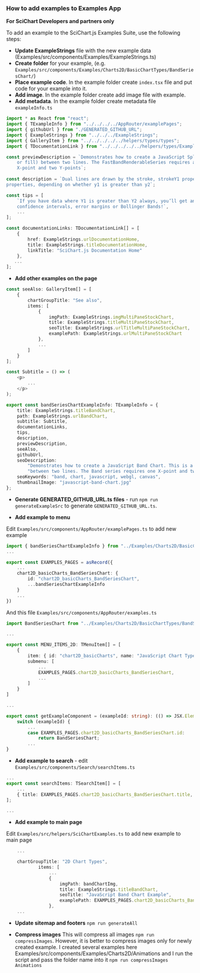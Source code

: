 ### How to add examples to Examples App

**For SciChart Developers and partners only**

To add an example to the SciChart.js Examples Suite, use the following steps:

* **Update ExampleStrings** file with the new example data (Examples/src/components/Examples/ExampleStrings.ts)
* **Create folder** for your example, (e.g. `Examples/src/components/Examples/Charts2D/BasicChartTypes/BandSeriesChart/`)
* **Place example code**. In the example folder create `index.tsx` file and put code for your example into it.
* **Add image**. In the example folder create add image file with example.
* **Add metadata**. In the example folder create metadata file `exampleInfo.ts` 
```ts
import * as React from "react";
import { TExampleInfo } from "../../../../AppRouter/examplePages";
import { githubUrl } from "./GENERATED_GITHUB_URL";
import { ExampleStrings } from "../../../ExampleStrings";
import { GalleryItem } from "../../../../../helpers/types/types";
import { TDocumentationLink } from "../../../../../helpers/types/ExampleDescriptionTypes";

const previewDescription = `Demonstrates how to create a JavaScript Spline Band Chart. This is a chart type which draws an area (polygon
    or fill) between two lines. The FastBandRenderableSeries requires an XyyDataSeries, which contains one
    X-point and two Y-points`;
    
const description = `Dual lines are drawn by the stroke, strokeY1 properties and shaded bands are drawn by the fill and fillY1
properties, depending on whether y1 is greater than y2`;

const tips = [
    `If you have data where Y1 is greater than Y2 always, you’ll get an envelope effect. Great for rendering
    confidence intervals, error margins or Bollinger Bands!`,
    ...
];

const documentationLinks: TDocumentationLink[] = [
    {
        href: ExampleStrings.urlDocumentationHome,
        title: ExampleStrings.titleDocumentationHome,
        linkTitle: "SciChart.js Documentation Home"
    },
   ...
];
```
* **Add other examples on the page**

```ts
const seeAlso: GalleryItem[] = [
    {
        chartGroupTitle: "See also",
        items: [
            {
                imgPath: ExampleStrings.imgMultiPaneStockChart,
                title: ExampleStrings.titleMultiPaneStockChart,
                seoTitle: ExampleStrings.urlTitleMultiPaneStockChart,
                examplePath: ExampleStrings.urlMultiPaneStockChart
            },
            ...
        ]
    }
];

const Subtitle = () => (
    <p>
        ...
    </p>
);

export const bandSeriesChartExampleInfo: TExampleInfo = {
    title: ExampleStrings.titleBandChart,
    path: ExampleStrings.urlBandChart,
    subtitle: Subtitle,
    documentationLinks,
    tips,
    description,
    previewDescription,
    seeAlso,
    githubUrl,
    seoDescription:
        "Demonstrates how to create a JavaScript Band Chart. This is a chart type which draws an area (polygon or fill) " +
        "between two lines. The Band series requires one X-point and two Y-points to draw the polygon",
    seoKeywords: "band, chart, javascript, webgl, canvas",
    thumbnailImage: "javascript-band-chart.jpg"
};
```
* **Generate GENERATED_GITHUB_URL.ts files** - run `npm run generateExampleSrc` to generate `GENERATED_GITHUB_URL.ts`.

* **Add example to menu**

Edit `Examples/src/components/AppRouter/examplePages.ts` to add new example

```ts
import { bandSeriesChartExampleInfo } from "../Examples/Charts2D/BasicChartTypes/BandSeriesChart/exampleInfo";
...

export const EXAMPLES_PAGES = asRecord({
    ...
    chart2D_basicCharts_BandSeriesChart: {
        id: "chart2D_basicCharts_BandSeriesChart",
        ...bandSeriesChartExampleInfo
    }
    ...
})
```

And this file `Examples/src/components/AppRouter/examples.ts`
```ts
import BandSeriesChart from "../Examples/Charts2D/BasicChartTypes/BandSeriesChart";

...

export const MENU_ITEMS_2D: TMenuItem[] = [
    {
        item: { id: "chart2D_basicCharts", name: "JavaScript Chart Types" },
        submenu: [
            ...
            EXAMPLES_PAGES.chart2D_basicCharts_BandSeriesChart,
            ...
        ]
    }
]

...

export const getExampleComponent = (exampleId: string): (() => JSX.Element) => {
    switch (exampleId) {
        ...
        case EXAMPLES_PAGES.chart2D_basicCharts_BandSeriesChart.id:
            return BandSeriesChart;
        ...
}

```
* **Add example to search** - edit `Examples/src/components/Search/searchItems.ts`
```ts
...
export const searchItems: TSearchItem[] = [
    ...
    { title: EXAMPLES_PAGES.chart2D_basicCharts_BandSeriesChart.title, link: EXAMPLES_PAGES.chart2D_basicCharts_BandSeriesChart.path }
];

...
```
* **Add example to main page**

Edit `Examples/src/helpers/SciChartExamples.ts` to add new example to main page

```ts
    ...

    chartGroupTitle: "2D Chart Types",
            items: [
                ...
                {
                    imgPath: bandChartImg,
                    title: ExampleStrings.titleBandChart,
                    seoTitle: "JavaScript Band Chart Example",
                    examplePath: EXAMPLES_PAGES.chart2D_basicCharts_BandSeriesChart.path
                },
    ...
```

* **Update sitemap and footers**
`npm run generateAll`

* **Compress images**
This will compress all images `npm run compressImages`.
However, it is better to compress images only for newly created example. I created several examples here Examples/src/components/Examples/Charts2D/Animations and I run the script and pass the folder name into it
`npm run compressImages Animations`
